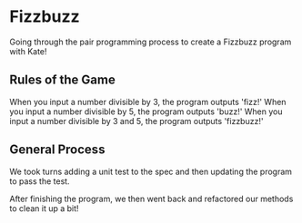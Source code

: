 Fizzbuzz
========

Going through the pair programming process to create a Fizzbuzz program with Kate!

Rules of the Game
-----------------

When you input a number divisible by 3, the program outputs 'fizz!'
When you input a number divisible by 5, the program outputs 'buzz!'
When you input a number divisible by 3 and 5, the program outputs 'fizzbuzz!'

General Process
---------------

We took turns adding a unit test to the spec and then updating the program to pass the test.

After finishing the program, we then went back and refactored our methods to clean it up a bit!
